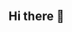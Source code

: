 ## Hi there 👋

<!--
**JulianDGP/JulianDGP** is a ✨ _special_ ✨ repository because its `README.md` (this file) appears on your GitHub profile.

Here are some ideas to get you started:

![Spring](https://img.shields.io/badge/spring-%236DB33F.svg?style=for-the-badge&logo=spring&logoColor=white)

- 🔭 I’m currently working on ...
- 🌱 I’m currently learning ...
- 👯 I’m looking to collaborate on ...
- 🤔 I’m looking for help with ...
- 💬 Ask me about ...
- 📫 How to reach me: ...
- 😄 Pronouns: ...
- ⚡ Fun fact: ...
-->
